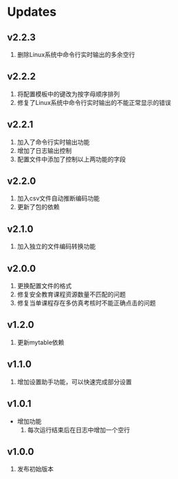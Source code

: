 # Updates
## v2.2.3
1. 删除Linux系统中命令行实时输出的多余空行
## v2.2.2
1. 将配置模板中的键改为按字母顺序排列
2. 修复了Linux系统中命令行实时输出的不能正常显示的错误
## v2.2.1
1. 加入了命令行实时输出功能
2. 增加了日志输出控制
3. 配置文件中添加了控制以上两功能的字段
## v2.2.0
1. 加入csv文件自动推断编码功能
2. 更新了包的依赖
## v2.1.0
1. 加入独立的文件编码转换功能
## v2.0.0
1. 更换配置文件的格式
2. 修复安全教育课程资源数量不匹配的问题
3. 修复当单课程存在多仿真考核时不能正确点击的问题
## v1.2.0
1. 更新mytable依赖
## v1.1.0
1. 增加设置助手功能，可以快速完成部分设置
## v1.0.1
- 增加功能
  1. 每次运行结束后在日志中增加一个空行
## v1.0.0
1. 发布初始版本
